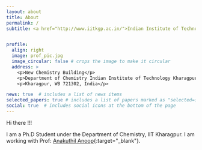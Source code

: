 ```yaml
---
layout: about
title: About
permalink: /
subtitle: <a href="http://www.iitkgp.ac.in/">Indian Institute of Technology Kharagpur</a>, <a href="http://www.chemistry.iitkgp.ac.in/"> Department of Chemistry </a>.


profile:
  align: right
  image: prof_pic.jpg
  image_circular: false # crops the image to make it circular
  address: >
    <p>New Chemistry Building</p>
    <p>Department of Chemistry Indian Institute of Technology Kharagpur</p>
    <p>Kharagpur, WB 721302, India</p>

news: true  # includes a list of news items
selected_papers: true # includes a list of papers marked as "selected={true}"
social: true  # includes social icons at the bottom of the page
---
```


Hi there !!!

I am a Ph.D Student under the Department of Chemistry, IIT Kharagpur. I am
working with Prof: [Anakuthil Anoop](http://www.chemistry.iitkgp.ac.in/~anoop/){:target="\_blank"}. 




